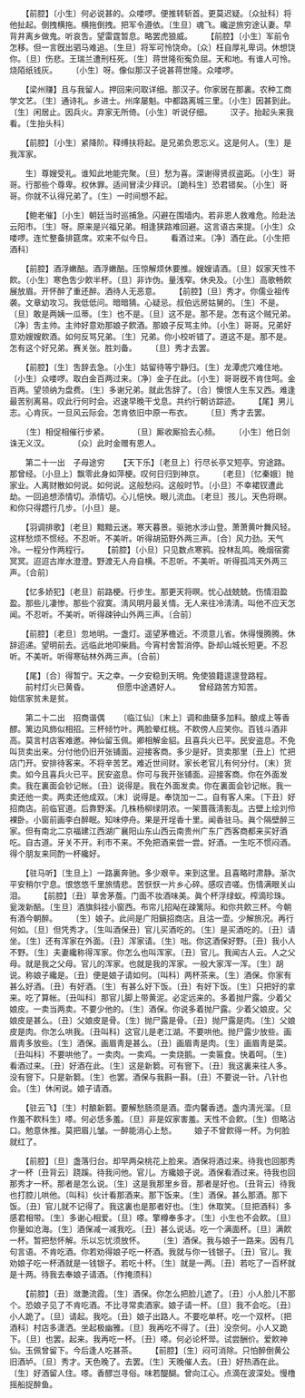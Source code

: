 <!-- { "loadSidebar": true } -->
　　【前腔】〔小生〕何必说甚的。众喽啰。便推转斩首。更莫迟疑。〔众扯科〕将他扯起。倒拽横拖。横拖倒拽。把军令遵依。〔生旦〕魂飞。纔逆旅穷途认妻。早背井离乡做鬼。听哀吿。望雷霆暂息。略罢虎狼威。 
　　【前腔】〔小生〕军前令怎移。但一言旣出驷马难追。〔生旦〕将军可怜饶命。〔众〕枉自厚礼卑词。休想饶你。〔旦〕伤悲。王瑞兰遭刑枉死。〔生〕蒋世隆衔寃负屈。天和地。有谁人可怜。烧陌纸钱灰。 
　　〔小生〕呀。像似那汉子说甚蒋世隆。众喽啰。 

　　【梁州赚】且与我留人。押回来问取详细。那汉子。你家居在那裏。农种工商学文艺。〔生〕通诗礼。乡进士。州庠屡魁。中都路离城三里。〔小生〕因甚到此。〔生〕闲居止。因兵火。弃家无所倚。〔小生〕听说仔细。 
　　汉子。抬起头来我看。〔生抬头科〕 

　　【前腔】〔小生〕紧降阶。释缚扶将起。是兄弟负恩忘义。这是何人。〔生〕是我浑家。 

　　生〕尊嫂受礼。谁知此地能完聚。〔旦〕愁为喜。深谢得贤叔盗跖。〔小生〕哥哥。行那些个尊卑。权休罪。适间冒渎少拜识。〔跪科生〕恐君错矣。〔小生〕哥哥。你就不认得兄弟了。〔生〕一时间想不起。 

　　【鲍老催】〔小生〕朝廷当时巡捕急。闪避在围墙内。若非恩人救难危。险赴法云阳市。〔生〕呀。原来是兴福兄弟。相逢狭路难回避。这言语古来提。〔小生〕众喽啰。连忙整备排筵席。欢来不似今日。 
　　看酒过来。〔净〕酒在此。〔小生把酒科〕 

　　【前腔】酒浮嫩醅。酒浮嫩醅。压惊解烦休要推。嫂嫂请酒。〔旦〕奴家天性不飮。〔小生〕寒色吿少飮半杯。〔旦〕非诈伪。量浅窄。休央及。〔小生〕高歌畅飮展放眉。开怀醉了重还醉。酒待人无恶意。 
　　【前腔】〔旦〕秀才。你儒业祖传袭。文章幼攻习。我低低问。暗暗猜。心疑忌。叔伯远房姑舅的。〔生〕不是。〔旦〕敢是两姨一瓜蒂。〔生〕也不是。〔旦〕这不是。那不是。怎有这个贼兄弟。〔净〕吿主帅。主帅好意劝那娘子飮酒。那娘子反骂主帅。〔小生〕哥哥。兄弟好意劝嫂嫂飮酒。如何反骂兄弟。〔生〕兄弟。你小校听错了。道这不是。那不是。怎有这个好兄弟。赛关张。胜刘备。 
　　〔旦〕秀才去罢。 

　　【前腔】〔生〕吿辞去急。〔小生〕姑留待等宁静归。〔生〕龙潭虎穴难住地。〔小生〕众喽啰。取白金百两过来。〔净〕金子在此。〔小生〕哥哥旣不肯住呵。金百两。望领纳为盘费。〔生〕多谢兄弟。就此吿辞了。〔合〕懊恨人生东又西。难逢最苦别离易。叹此行何时会。迟速早晚干戈息。共约行朝访踪迹。 
　　【尾】男儿志。心肯灰。一旦风云际会。怎肯依旧中原一布衣。 
　　〔旦〕秀才去罢。 

　　〔生〕相促相催行步紧。　　　　〔旦〕厮收厮拾去心频。 
　　〔小生〕他日剑诛无义汉。　　　　〔众〕此时金赠有恩人。 

　　第二十一出　子母途穷 
　　【天下乐】〔老旦上〕行尽长亭又短亭。穷途路。那曾经。〔小旦上〕飘零此身如萍梗。叹何日归到神京。 
　　〔老旦〕〔忆秦娥〕抛家业。人离财散如何说。如何说。这般愁闷。这般时节。〔小旦〕不幸裙钗遭此劫。一回追想添情切。添情切。心儿悒怏。眼儿流血。〔老旦〕孩儿。天色将暝。和你只得趱行几步。〔小旦〕是。 

　　【羽调排歌】〔老旦〕黯黯云迷。寒天暮景。驱驰水涉山登。萧萧黄叶舞风轻。这样愁烦不惯经。不忍听。不美听。听得胡笳野外两三声。〔合〕风力劲。天气冷。一程分作两程行。 
　　【前腔】〔小旦〕只见数点寒鸦。投林乱鸣。晚烟宿雾冥冥。迢迢古岸水澄澄。野渡无人舟自横。不忍听。不美听。听得孤鸿天外两三声。〔合前〕 

　　【忆多娇犯】〔老旦〕前路梗。行步生。那更天将暝。忧心战兢兢。伤情泪盈盈。那些儿凄惨。那些个寂寞。淸风明月最关情。无人来往冷淸淸。叫他不应天怎闻。不忍听。不美听。听得疎钟山外两三声。〔合前〕 

　　【前腔】〔老旦〕忽地明。一盏灯。遥望茅檐近。不须意儿省。休得慢腾腾。休辞迢递。望明前去。远临此地叩柴扃。今宵村舍暂消停。卧却山城长短更。不忍听。不美听。听得寒砧林外两三声。〔合前〕 

　　【尾】〔合〕得暂宁。天之幸。一夕安稳到天明。免使狼籍遑遑登路程。 
　　前村灯火已黄昏。　　　　但愿中途遇好人。 
　　曾经路苦方知苦。　　　　始信家贫未是贫。 

　　第二十二出　招商谐偶 
　　〔临江仙〕〔末上〕调和曲蘖多加料。酿成上等香醪。篱边风斾似相招。三杯倾竹叶。两脸晕红桃。不飮傍人应笑你。百钱斗酒非高。莫言村店客难邀。神仙留玉佩。卿相解金貂。且喜兵火已平。民安盗息。不免叫货卖出来。分付他仍旧开张铺面。迎接客商。多少是好。货卖那里〔丑上〕忙把店门开。安排待客来。不将辛苦艺。难近世间财。家长老官儿有何分付。〔末〕货卖。如今且喜兵火已平。民安盗息。你可与我开张铺面。迎接客商。你在外面发卖。我在裏面会钞记帐。〔丑〕说得是。我在外面发卖。你在裏面会钞记帐。我一卖还他一卖。两卖还他成双。〔末〕说得是。奉饶加一二。自有客人来。〔下丑〕好招商店。前临官道。后靠野溪。几株杨柳绿阴浓。一架蔷薇淸影乱。古壁上绘刘伶裸卧。小窗前画李白醉眠。知味停舟。果是开埕香十里。闻香驻马。眞个隔壁醉三家。但有南北二京福建江西湖广襄阳山东山西云南贵州广东广西客商都来买好酒吃。自古道。牙关不开。利市不来。不免把酒来尝一尝。好酒。一生吃不惯闷酒。得个朋友来同酌一杯纔好。 

　　【驻马听】〔生旦上〕一路裏奔驰。多少艰辛。来到这里。且喜略时肃静。渐次平安稍尔宁息。恨悠悠千里旅情悲。苦恹恹一片乡心碎。感叹咨嗟。伤情满眼关山泪。 
　　【前腔】〔丑〕草舍茅薝。门面不妆酒味美。眞个杯浮绿蚁。榨滴珍珠。瓮泼新醅。〔生旦〕酒旗斜挂小窗西。布帘儿招飐在疎篱际。和你共飮三杯。今朝有酒今朝醉。 
　　〔生〕娘子。此间是广阳鎭招商店。且沽一壶。少解旅况。再行何如。〔旦〕但凭秀才。〔生叫酒保丑〕官儿买酒吃的。〔生〕是买酒吃的。〔丑〕请坐。〔生〕还有浑家在外面。〔丑〕浑家请。〔生〕咄。你这酒保好野。〔丑〕我小人不野。〔生〕夫妻纔称得浑家。你怎么也叫浑家。〔丑〕官儿。我闻古人云。人之父母。就是我之父母。官儿的浑家。也就是我的浑家。一般大家浑一浑。〔生〕胡说。称娘子纔是。〔丑〕便是娘子请如何。〔叫科〕两杯茶来。〔生〕酒保。你家有甚么好酒。〔丑〕有好酒。〔生〕有甚么好下饭。〔丑〕有好下饭。〔生〕只把好的拿来。吃了算帐。〔丑叫科〕那官儿脚上带黄泥。必定远来的。多着抛尸露。少着父娘皮。一卖当两卖。不要少他的。〔生〕酒保。你说多着抛尸露。少着父娘皮。父娘皮是甚么。〔丑〕父娘皮是骨。〔生〕抛尸露是骨。〔丑〕抛尸露是肉。〔生〕父娘皮是肉。你怎么哄我。〔丑叫科〕这官儿是老江湖。不要哄他。抛尸露少放些。画眉靑多放些。〔生〕酒保。画眉靑是甚么。〔丑〕画眉靑是肉。〔生〕画眉靑是菜。〔丑叫科〕不要哄他了。一卖肉。一卖鸡。一卖烧鹅。一卖匾食。快着呵。〔生〕看酒过来。〔丑〕好酒在此。〔生〕这是新篘。可有窨下。〔丑〕我这裏来往人多。没有窨下。只是新篘。〔生〕也罢。酒保与我斟一斟。〔丑〕不要说一针。八针也会。〔生〕休闲说。娘子请酒。 

　　【驻云飞】〔生〕村酿新篘。要解愁肠须是酒。壶内馨香透。盏内淸光溜。〔旦作羞不飮科生〕嗏。何必恁多羞。〔旦〕非是奴家害羞。天性不会飮。〔生〕但略沾口。勉意休推。莫把眉儿皱。一醉能消心上愁。 
　　娘子不曾飮得一杯。为何脸就红了。 

　　【前腔】〔旦〕盏落归台。却早两朶桃花上脸来。酒保将酒过来。待我也回那秀才一杯〔丑背云〕跷蹊。待我问他。官儿。方纔娘子说。酒保看酒过来。待我也回那秀才一杯。那者是怎么说。〔生〕这是我那里乡音。那者是好也。〔丑背云〕待我也打腔儿哄他。〔叫科〕伙计看那酒来。那下饭来。〔生〕酒保。甚么那酒。那下饭。〔丑〕官儿就不记得了。我这裏也是那者好也。〔生〕休取笑。〔旦把酒科〕多感君相带。〔生〕多谢心相爱。〔旦〕嗏。擎樽奉多才。〔生〕小生也不会飮。〔旦〕你量如沧海。〔生〕酒保减一减我吃。〔丑〕甚么说话。吃一个满面杯。〔旦〕满飮一杯。暂把愁怀解。乐以忘忧须放怀。 
　　〔生〕酒保。我与娘子一路来。因有几句言语。不肯吃酒。你若劝得娘子吃一杯酒。我就与你一钱银子。〔丑〕官儿。我劝娘子吃一杯酒就是一钱银子。若吃十杯。〔生〕就是一两。〔丑〕若吃了一百杯就是十两。待我去奉娘子请酒。〔作掩须科〕 

　　【前腔】〔丑〕潋灔流霞。〔生〕酒保。你怎么把脸儿遮了。〔丑〕小人脸儿不那个。恐娘子见了不肯吃酒。不比寻常卖酒家。娘子请一杯。〔旦〕我不会吃。〔丑〕小人跪了。〔旦〕请起。我吃。〔丑〕娘子出路人。不要吃单杯。吃一个双杯。〔把酒科〕村店多潇洒。坐起极幽雅。〔旦〕我再吃不得了。〔丑〕没奈何。小人又跪下。〔旦〕也罢。起来。我再吃一杯。〔丑〕嗏。何必论杯斝。试尝酬价。爱飮神仙。玉佩曾留下。今后逢人吃甚茶。 
　　【前腔】〔生〕闷可消除。只怕醉倒黄公旧酒垆。〔旦〕秀才。天色晚了。去罢。〔生〕天晚催人去。〔丑〕好热酒在此。〔生〕好酒留人住。嗏。香醪岂寻俗。味若醍醐。曾向江心。点滴在波深处。慢橹摇船捉醉鱼。 
